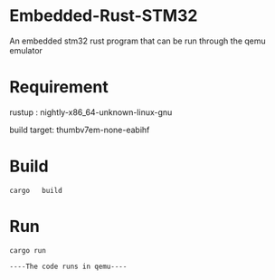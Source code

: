 # Embedded-Rust-STM32

An embedded stm32 rust program that can be run through the qemu emulator


# Requirement

rustup : nightly-x86_64-unknown-linux-gnu

build target: thumbv7em-none-eabihf



# Build
```
cargo   build 
```

# Run 
```
cargo run 

----The code runs in qemu----
```